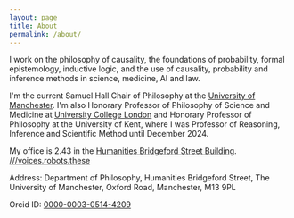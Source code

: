 ```yaml
---
layout: page
title: About
permalink: /about/
---
```


I work on the philosophy of causality, the foundations of probability, formal epistemology, inductive logic, and the use of causality, probability and inference methods in science, medicine, AI and law.

I'm the current Samuel Hall Chair of Philosophy at the [University of Manchester](https://www.socialsciences.manchester.ac.uk/philosophy/). I'm also Honorary Professor of Philosophy of Science and Medicine at [University College London](https://www.ucl.ac.uk/sts/) and Honorary Professor of Philosophy at the University of Kent, where I was Professor of Reasoning, Inference and Scientific Method until December 2024.

My office is 2.43 in the [Humanities Bridgeford Street Building](https://www.manchester.ac.uk/about/maps/interactive-map/?id=32). [///voices.robots.these](https://w3w.co/voices.robots.these)

Address: Department of Philosophy, Humanities Bridgeford Street, The University of Manchester, Oxford Road, Manchester, M13 9PL

Orcid ID: [0000-0003-0514-4209][orcid-id]

[orcid-id]: https://orcid.org/0000-0003-0514-4209

